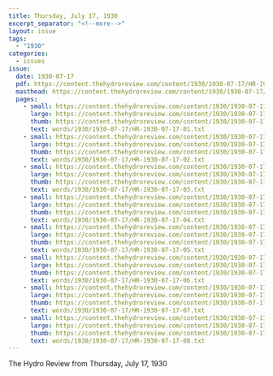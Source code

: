 ```yaml
---
title: Thursday, July 17, 1930
excerpt_separator: "<!--more-->"
layout: issue
tags:
  - "1930"
categories:
  - issues
issue:
  date: 1930-07-17
  pdf: https://content.thehydroreview.com/content/1930/1930-07-17/HR-1930-07-17.pdf
  masthead: https://content.thehydroreview.com/content/1930/1930-07-17/masthead/HR-1930-07-17.jpg
  pages:
    - small: https://content.thehydroreview.com/content/1930/1930-07-17/small/HR-1930-07-17-01.jpg
      large: https://content.thehydroreview.com/content/1930/1930-07-17/large/HR-1930-07-17-01.jpg
      thumb: https://content.thehydroreview.com/content/1930/1930-07-17/thumbnails/HR-1930-07-17-01.jpg
      text: words/1930/1930-07-17/HR-1930-07-17-01.txt
    - small: https://content.thehydroreview.com/content/1930/1930-07-17/small/HR-1930-07-17-02.jpg
      large: https://content.thehydroreview.com/content/1930/1930-07-17/large/HR-1930-07-17-02.jpg
      thumb: https://content.thehydroreview.com/content/1930/1930-07-17/thumbnails/HR-1930-07-17-02.jpg
      text: words/1930/1930-07-17/HR-1930-07-17-02.txt
    - small: https://content.thehydroreview.com/content/1930/1930-07-17/small/HR-1930-07-17-03.jpg
      large: https://content.thehydroreview.com/content/1930/1930-07-17/large/HR-1930-07-17-03.jpg
      thumb: https://content.thehydroreview.com/content/1930/1930-07-17/thumbnails/HR-1930-07-17-03.jpg
      text: words/1930/1930-07-17/HR-1930-07-17-03.txt
    - small: https://content.thehydroreview.com/content/1930/1930-07-17/small/HR-1930-07-17-04.jpg
      large: https://content.thehydroreview.com/content/1930/1930-07-17/large/HR-1930-07-17-04.jpg
      thumb: https://content.thehydroreview.com/content/1930/1930-07-17/thumbnails/HR-1930-07-17-04.jpg
      text: words/1930/1930-07-17/HR-1930-07-17-04.txt
    - small: https://content.thehydroreview.com/content/1930/1930-07-17/small/HR-1930-07-17-05.jpg
      large: https://content.thehydroreview.com/content/1930/1930-07-17/large/HR-1930-07-17-05.jpg
      thumb: https://content.thehydroreview.com/content/1930/1930-07-17/thumbnails/HR-1930-07-17-05.jpg
      text: words/1930/1930-07-17/HR-1930-07-17-05.txt
    - small: https://content.thehydroreview.com/content/1930/1930-07-17/small/HR-1930-07-17-06.jpg
      large: https://content.thehydroreview.com/content/1930/1930-07-17/large/HR-1930-07-17-06.jpg
      thumb: https://content.thehydroreview.com/content/1930/1930-07-17/thumbnails/HR-1930-07-17-06.jpg
      text: words/1930/1930-07-17/HR-1930-07-17-06.txt
    - small: https://content.thehydroreview.com/content/1930/1930-07-17/small/HR-1930-07-17-07.jpg
      large: https://content.thehydroreview.com/content/1930/1930-07-17/large/HR-1930-07-17-07.jpg
      thumb: https://content.thehydroreview.com/content/1930/1930-07-17/thumbnails/HR-1930-07-17-07.jpg
      text: words/1930/1930-07-17/HR-1930-07-17-07.txt
    - small: https://content.thehydroreview.com/content/1930/1930-07-17/small/HR-1930-07-17-08.jpg
      large: https://content.thehydroreview.com/content/1930/1930-07-17/large/HR-1930-07-17-08.jpg
      thumb: https://content.thehydroreview.com/content/1930/1930-07-17/thumbnails/HR-1930-07-17-08.jpg
      text: words/1930/1930-07-17/HR-1930-07-17-08.txt
---
```


The Hydro Review from Thursday, July 17, 1930

<!--more-->

